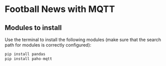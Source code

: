 # Football News with MQTT

## Modules to install
Use the terminal to install the following modules (make sure that the search path for modules is correctly configured):
```js
pip install pandas
pip install paho-mqtt
```

